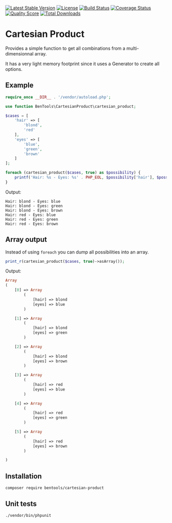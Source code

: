 [![Latest Stable Version](https://poser.pugx.org/bentools/cartesian-product/v/stable)](https://packagist.org/packages/bentools/cartesian-product)
[![License](https://poser.pugx.org/bentools/cartesian-product/license)](https://packagist.org/packages/bentools/cartesian-product)
[![Build Status](https://img.shields.io/travis/bpolaszek/php-cartesian-product/master.svg?style=flat-square)](https://travis-ci.org/bpolaszek/php-cartesian-product)
[![Coverage Status](https://coveralls.io/repos/github/bpolaszek/php-cartesian-product/badge.svg?branch=master)](https://coveralls.io/github/bpolaszek/php-cartesian-product?branch=master)
[![Quality Score](https://img.shields.io/scrutinizer/g/bpolaszek/php-cartesian-product.svg?style=flat-square)](https://scrutinizer-ci.com/g/bpolaszek/php-cartesian-product)
[![Total Downloads](https://poser.pugx.org/bentools/cartesian-product/downloads)](https://packagist.org/packages/bentools/cartesian-product)

# Cartesian Product
Provides a simple function to get all combinations from a multi-dimensionnal array.

It has a very light memory footprint since it uses a Generator to create all options.

Example
-------

```php
require_once __DIR__ . '/vendor/autoload.php';

use function BenTools\CartesianProduct\cartesian_product;

$cases = [
    'hair' => [
        'blond',
        'red'
    ],
    'eyes' => [
        'blue',
        'green',
        'brown'
    ]
];

foreach (cartesian_product($cases, true) as $possibility) {
    printf('Hair: %s - Eyes: %s' . PHP_EOL, $possibility['hair'], $possibility['eyes']);
}
```

Output:
```
Hair: blond - Eyes: blue
Hair: blond - Eyes: green
Hair: blond - Eyes: brown
Hair: red - Eyes: blue
Hair: red - Eyes: green
Hair: red - Eyes: brown
```

Array output
------------

Instead of using `foreach` you can dump all possibilities into an array.

```php
print_r(cartesian_product($cases, true)->asArray());
```

Output:
```php
Array
(
    [0] => Array
        (
            [hair] => blond
            [eyes] => blue
        )

    [1] => Array
        (
            [hair] => blond
            [eyes] => green
        )

    [2] => Array
        (
            [hair] => blond
            [eyes] => brown
        )

    [3] => Array
        (
            [hair] => red
            [eyes] => blue
        )

    [4] => Array
        (
            [hair] => red
            [eyes] => green
        )

    [5] => Array
        (
            [hair] => red
            [eyes] => brown
        )

)
```

Installation
------------
```
composer require bentools/cartesian-product
```

Unit tests
----------
```
./vendor/bin/phpunit
```